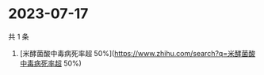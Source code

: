 # 2023-07-17

共 1 条

<!-- BEGIN -->
<!-- 最后更新时间 Mon Jul 17 2023 04:08:14 GMT+0800 (China Standard Time) -->

1. [米酵菌酸中毒病死率超
   50%](https://www.zhihu.com/search?q=米酵菌酸中毒病死率超 50%)

<!-- END -->
